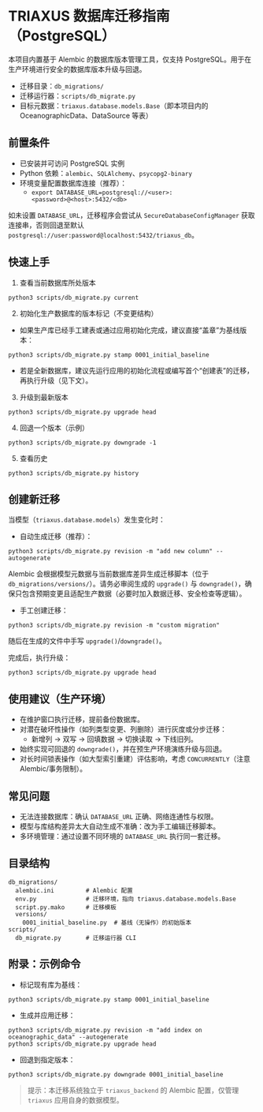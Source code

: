 # TRIAXUS 数据库迁移指南（PostgreSQL）

本项目内置基于 Alembic 的数据库版本管理工具，仅支持 PostgreSQL。用于在生产环境进行安全的数据库版本升级与回退。

- 迁移目录：`db_migrations/`
- 迁移运行器：`scripts/db_migrate.py`
- 目标元数据：`triaxus.database.models.Base`（即本项目内的 OceanographicData、DataSource 等表）

## 前置条件

- 已安装并可访问 PostgreSQL 实例
- Python 依赖：`alembic`、`SQLAlchemy`、`psycopg2-binary`
- 环境变量配置数据库连接（推荐）：
  - `export DATABASE_URL=postgresql://<user>:<password>@<host>:5432/<db>`

如未设置 `DATABASE_URL`，迁移程序会尝试从 `SecureDatabaseConfigManager` 获取连接串，否则回退至默认 `postgresql://user:password@localhost:5432/triaxus_db`。

## 快速上手

1) 查看当前数据库所处版本

```
python3 scripts/db_migrate.py current
```

2) 初始化生产数据库的版本标记（不变更结构）

- 如果生产库已经手工建表或通过应用初始化完成，建议直接“盖章”为基线版本：
```
python3 scripts/db_migrate.py stamp 0001_initial_baseline
```
- 若是全新数据库，建议先运行应用的初始化流程或编写首个“创建表”的迁移，再执行升级（见下文）。

3) 升级到最新版本

```
python3 scripts/db_migrate.py upgrade head
```

4) 回退一个版本（示例）

```
python3 scripts/db_migrate.py downgrade -1
```

5) 查看历史

```
python3 scripts/db_migrate.py history
```

## 创建新迁移

当模型（`triaxus.database.models`）发生变化时：

- 自动生成迁移（推荐）：
```
python3 scripts/db_migrate.py revision -m "add new column" --autogenerate
```
Alembic 会根据模型元数据与当前数据库差异生成迁移脚本（位于 `db_migrations/versions/`）。请务必审阅生成的 `upgrade()` 与 `downgrade()`，确保只包含预期变更且适配生产数据（必要时加入数据迁移、安全检查等逻辑）。

- 手工创建迁移：
```
python3 scripts/db_migrate.py revision -m "custom migration"
```
随后在生成的文件中手写 `upgrade()`/`downgrade()`。

完成后，执行升级：
```
python3 scripts/db_migrate.py upgrade head
```

## 使用建议（生产环境）

- 在维护窗口执行迁移，提前备份数据库。
- 对潜在破坏性操作（如列类型变更、列删除）进行灰度或分步迁移：
  - 新增列 → 双写 → 回填数据 → 切换读取 → 下线旧列。
- 始终实现可回退的 `downgrade()`，并在预生产环境演练升级与回退。
- 对长时间锁表操作（如大型索引重建）评估影响，考虑 `CONCURRENTLY`（注意 Alembic/事务限制）。

## 常见问题

- 无法连接数据库：确认 `DATABASE_URL` 正确、网络连通性与权限。
- 模型与库结构差异太大自动生成不准确：改为手工编辑迁移脚本。
- 多环境管理：通过设置不同环境的 `DATABASE_URL` 执行同一套迁移。

## 目录结构

```
db_migrations/
  alembic.ini         # Alembic 配置
  env.py              # 迁移环境，指向 triaxus.database.models.Base
  script.py.mako      # 迁移模板
  versions/
    0001_initial_baseline.py  # 基线（无操作）的初始版本
scripts/
  db_migrate.py       # 迁移运行器 CLI
```

## 附录：示例命令

- 标记现有库为基线：
```
python3 scripts/db_migrate.py stamp 0001_initial_baseline
```
- 生成并应用迁移：
```
python3 scripts/db_migrate.py revision -m "add index on oceanographic_data" --autogenerate
python3 scripts/db_migrate.py upgrade head
```
- 回退到指定版本：
```
python3 scripts/db_migrate.py downgrade 0001_initial_baseline
```

> 提示：本迁移系统独立于 `triaxus_backend` 的 Alembic 配置，仅管理 `triaxus` 应用自身的数据模型。
